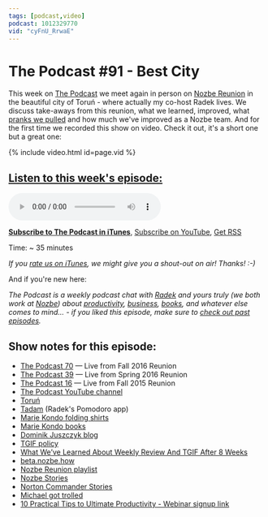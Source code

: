 ```yaml
---
tags: [podcast,video]
podcast: 1012329770
vid: "cyFnU_RrwaE"
---
```


# The Podcast #91 - Best City

This week on [The Podcast][p] we meet again in person on [Nozbe Reunion](https://nozbe.com/blog/reunion-torun) in the beautiful city of Toruń - where actually my co-host Radek lives. We discuss take-aways from this reunion, what we learned, improved, what [pranks we pulled](https://nozbe.com/blog/stories) and how much we've improved as a Nozbe team. And for the first time we recorded this show on video. Check it out, it's a short one but a great one:

{% include video.html id=page.vid %}

<!--More-->

## [Listen to this week's episode:][e]

<audio controls>
<source src="https://files.nozbe.com/podcast/091.mp3" type="audio/mpeg">
</audio>

**[Subscribe to The Podcast in iTunes][i]**, [Subscribe on YouTube][y], [Get RSS][rss]

Time: ~ 35 minutes

*If you [rate us on iTunes][i], we might give you a shout-out on air! Thanks! :-)*

And if you're new here:

*The Podcast is a weekly podcast chat with [Radek][r] and yours truly (we both work at [Nozbe][n]) about [productivity](/productivity), [business](/business), [books](/books), and whatever else comes to mind… - if you liked this episode, make sure to [check out past episodes](/podcast).*

## Show notes for this episode:

  * [The Podcast 70](http://thepodcast.fm/70) — Live from Fall 2016 Reunion
  * [The Podcast 39](http://thepodcast.fm/episodes/39) — Live from Spring 2016 Reunion
  * [The Podcast 16](http://thepodcast.fm/episodes/16) — Live from Fall 2015 Reunion
  * [The Podcast YouTube channel](https://www.youtube.com/channel/UCkWk8xKe3pq_87io7CXBCgQ)
  * [Toruń](https://en.wikipedia.org/wiki/Toru%C5%84)
  * [Tadam](http://tadamapp.com/) (Radek's Pomodoro app)
  * [Marie Kondo folding shirts](https://www.youtube.com/watch?v=Lpc5_1896ro)
  * [Marie Kondo books](https://www.amazon.com/Marie-Kond%C5%8D/e/B00J59XZJA/)
  * [Dominik Juszczyk blog](https://nearperfectperformance.com/)
  * [TGIF policy](https://sliwinski.com/tgif/)
  * [What We’ve Learned About Weekly Review And TGIF After 8 Weeks](https://nozbe.com/blog/tgif-tips/)
  * [beta.nozbe.how](https://beta.nozbe.how/)
  * [Nozbe Reunion playlist](https://www.youtube.com/watch?v=gbNrXpd5i6g&list=PL4VGcOPPsP4Oo4U07VkEJ4oZ8TzZqO5Sy)
  * [Nozbe Stories](https://nozbe.com/blog/stories/)
  * [Norton Commander Stories](https://twitter.com/mrgan/status/847139272842887169)
  * [Michael got trolled](https://twitter.com/radexp/status/848098366504525825)
  * [10 Practical Tips to Ultimate Productivity - Webinar signup link](https://nozbe.com/webinar/)

[y]: https://michael.gratis/thepodcastyt
[rss]: http://thepodcast.fm/episodes?format=RSS
[e]: http://thepodcast.fm/episodes/91
[p]: https://michael.gratis/thepodcastfm
[n]: https://nozbe.com/?a=mike
[r]: https://michael.gratis/radex
[i]: https://michael.gratis/thepodcast
[o]: https://michael.gratis/ipadonly

[pm]: http://productivemag.com/
